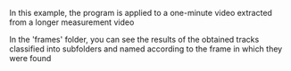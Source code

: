 In this example, the program is applied to a one-minute video extracted from a longer measurement video

In the 'frames' folder, you can see the results of the obtained tracks classified into subfolders and named according to the frame in which they were found
